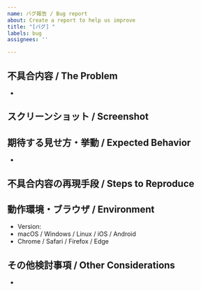 ```yaml
---
name: バグ報告 / Bug report
about: Create a report to help us improve
title: "[バグ] "
labels: bug
assignees: ''

---
```


## 不具合内容 / The Problem
<!-- できるだけ簡潔に書いてください / A clear and concise description of what the bug is. -->
- 

## スクリーンショット / Screenshot

## 期待する見せ方・挙動 / Expected Behavior
<!-- 正常な動きの場合、どのような挙動になるかを書いてください / Describe what the behavior would be if it were normal. -->
- 

## 不具合内容の再現手段 / Steps to Reproduce
<!--
    不具合の発生手順をわかる範囲で書いてください.
    カスタムjsと組み合わせて起きた場合は、そのコードもできる範囲で記載してください.
    Describe the steps of the defect, as far as you can tell.
    If this happened in combination with custom js, please include that code as much as possible.

Steps to reproduce the behavior:
1. Go to '...'
2. Click on '....'
3. Scroll down to '....'
4. See error
-->
## 動作環境・ブラウザ / Environment
<!-- その事象が発生したバージョン、OS、ブラウザを記載してください -->
- Version: 
- macOS / Windows / Linux / iOS / Android
- Chrome / Safari / Firefox / Edge

## その他検討事項 / Other Considerations
<!-- その対応を行うことに伴う懸念事項などがあれば記述してください / Describe any concerns associated with taking this action -->
- 
